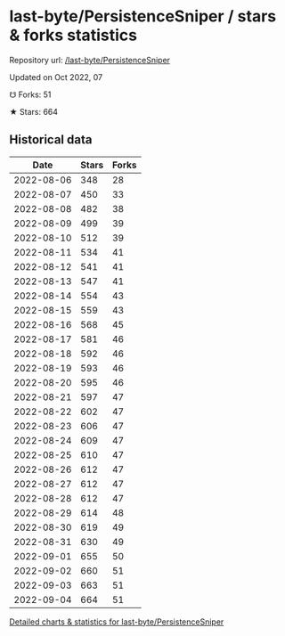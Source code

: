 # last-byte/PersistenceSniper / stars & forks statistics

Repository url: [/last-byte/PersistenceSniper](https://github.com/last-byte/PersistenceSniper)

Updated on Oct 2022, 07

☋ Forks: 51

★ Stars: 664

## Historical data
| Date | Stars | Forks |
|------|-------|-------|
| 2022-08-06 | 348 | 28 | 
| 2022-08-07 | 450 | 33 | 
| 2022-08-08 | 482 | 38 | 
| 2022-08-09 | 499 | 39 | 
| 2022-08-10 | 512 | 39 | 
| 2022-08-11 | 534 | 41 | 
| 2022-08-12 | 541 | 41 | 
| 2022-08-13 | 547 | 41 | 
| 2022-08-14 | 554 | 43 | 
| 2022-08-15 | 559 | 43 | 
| 2022-08-16 | 568 | 45 | 
| 2022-08-17 | 581 | 46 | 
| 2022-08-18 | 592 | 46 | 
| 2022-08-19 | 593 | 46 | 
| 2022-08-20 | 595 | 46 | 
| 2022-08-21 | 597 | 47 | 
| 2022-08-22 | 602 | 47 | 
| 2022-08-23 | 606 | 47 | 
| 2022-08-24 | 609 | 47 | 
| 2022-08-25 | 610 | 47 | 
| 2022-08-26 | 612 | 47 | 
| 2022-08-27 | 612 | 47 | 
| 2022-08-28 | 612 | 47 | 
| 2022-08-29 | 614 | 48 | 
| 2022-08-30 | 619 | 49 | 
| 2022-08-31 | 630 | 49 | 
| 2022-09-01 | 655 | 50 | 
| 2022-09-02 | 660 | 51 | 
| 2022-09-03 | 663 | 51 | 
| 2022-09-04 | 664 | 51 | 


[Detailed charts & statistics for last-byte/PersistenceSniper](https://reviewgithub.com/rep/last-byte/PersistenceSniper)
